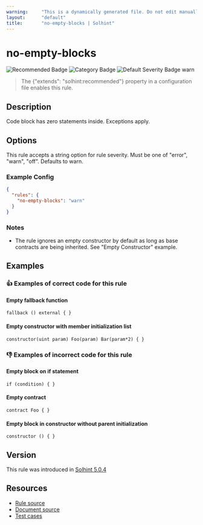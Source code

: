 ```yaml
---
warning:     "This is a dynamically generated file. Do not edit manually."
layout:      "default"
title:       "no-empty-blocks | Solhint"
---
```


# no-empty-blocks
![Recommended Badge](https://img.shields.io/badge/-Recommended-brightgreen)
![Category Badge](https://img.shields.io/badge/-Best%20Practice%20Rules-informational)
![Default Severity Badge warn](https://img.shields.io/badge/Default%20Severity-warn-yellow)
> The {"extends": "solhint:recommended"} property in a configuration file enables this rule.


## Description
Code block has zero statements inside. Exceptions apply.

## Options
This rule accepts a string option for rule severity. Must be one of "error", "warn", "off". Defaults to warn.

### Example Config
```json
{
  "rules": {
    "no-empty-blocks": "warn"
  }
}
```

### Notes
- The rule ignores an empty constructor by default as long as base contracts are being inherited. See "Empty Constructor" example.

## Examples
### 👍 Examples of **correct** code for this rule

#### Empty fallback function

```solidity
fallback () external { }
```

#### Empty constructor with member initialization list

```solidity
constructor(uint param) Foo(param) Bar(param*2) { }
```

### 👎 Examples of **incorrect** code for this rule

#### Empty block on if statement

```solidity
if (condition) { }
```

#### Empty contract

```solidity
contract Foo { }
```

#### Empty block in constructor without parent initialization

```solidity
constructor () { }
```

## Version
This rule was introduced in [Solhint 5.0.4](https://github.com/protofire/solhint/blob/v5.0.4)

## Resources
- [Rule source](https://github.com/protofire/solhint/blob/master/lib/rules/best-practices/no-empty-blocks.js)
- [Document source](https://github.com/protofire/solhint/blob/master/docs/rules/best-practices/no-empty-blocks.md)
- [Test cases](https://github.com/protofire/solhint/blob/master/test/rules/best-practices/no-empty-blocks.js)
